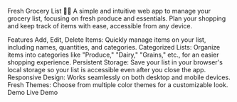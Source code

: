 Fresh Grocery List 🥕🍎
A simple and intuitive web app to manage your grocery list, focusing on fresh produce and essentials. Plan your shopping and keep track of items with ease, accessible from any device.

Features
Add, Edit, Delete Items: Quickly manage items on your list, including names, quantities, and categories.
Categorized Lists: Organize items into categories like "Produce," "Dairy," "Grains," etc., for an easier shopping experience.
Persistent Storage: Save your list in your browser's local storage so your list is accessible even after you close the app.
Responsive Design: Works seamlessly on both desktop and mobile devices.
Fresh Themes: Choose from multiple color themes for a customizable look.
Demo
Live Demo
